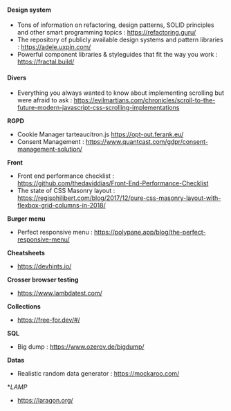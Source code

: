 #### Design system
-  Tons of information on refactoring, design patterns, SOLID principles and other smart programming topics : https://refactoring.guru/
- The repository of publicly available design systems and pattern libraries : https://adele.uxpin.com/
-  Powerful component libraries & styleguides that fit the way you work : https://fractal.build/

#### Divers 
- Everything you always wanted to know about implementing scrolling but were afraid to ask : https://evilmartians.com/chronicles/scroll-to-the-future-modern-javascript-css-scrolling-implementations

**RGPD**
- Cookie Manager tarteaucitron.js https://opt-out.ferank.eu/
- Consent Management : https://www.quantcast.com/gdpr/consent-management-solution/

**Front**
- Front end performance checklist : https://github.com/thedaviddias/Front-End-Performance-Checklist
- The state of CSS Masonry layout : https://regisphilibert.com/blog/2017/12/pure-css-masonry-layout-with-flexbox-grid-columns-in-2018/

**Burger menu**
- Perfect responsive menu : https://polypane.app/blog/the-perfect-responsive-menu/

**Cheatsheets**
- https://devhints.io/

**Crosser browser testing**
- https://www.lambdatest.com/

**Collections**
- https://free-for.dev/#/

**SQL**
- Big dump : https://www.ozerov.de/bigdump/

**Datas**
- Realistic random data generator : https://mockaroo.com/

**LAMP*
- https://laragon.org/
